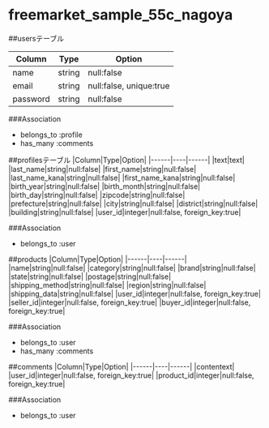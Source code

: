 # freemarket_sample_55c_nagoya

##usersテーブル

|Column|Type|Option|
|------|----|------|
|name|string|null:false|
|email|string|null:false, unique:true|
|password|string|null:false|

###Association
- belongs_to :profile
- has_many :comments



##profilesテーブル
|Column|Type|Option|
|------|----|------|
|text|text|
|last_name|string|null:false|
|first_name|string|null:false|
|last_name_kana|string|null:false|
|first_name_kana|string|null:false|
|birth_year|string|null:false|
|birth_month|string|null:false|
|birth_day|string|null:false|
|zipcode|string|null:false|
|prefecture|string|null:false|
|city|string|null:false|
|district|string|null:false|
|building|string|null:false|
|user_id|integer|null:false, foreign_key:true|

###Association
- belongs_to :user


##products
|Column|Type|Option|
|------|----|------|
|name|string|null:false|
|category|string|null:false|
|brand|string|null:false|
|state|string|null:false|
|postage|string|null:false|
|shipping_method|string|null:false|
|region|string|null:false|
|shipping_data|string|null:false|
|user_id|integer|null:false, foreign_key:true|
|seller_id|integer|null:false, foreign_key:true|
|buyer_id|integer|null:false, foreign_key:true|

###Association
- belongs_to :user
- has_many :comments

##comments
|Column|Type|Option|
|------|----|------|
|contentext|
|user_id|integer|null:false, foreign_key:true|
|product_id|integer|null:false, foreign_key:true|

###Association
- belongs_to :user